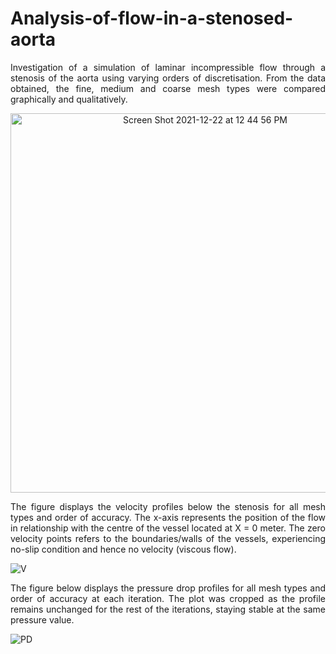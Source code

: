 # Analysis-of-flow-in-a-stenosed-aorta
<p align="justify">
Investigation of a simulation of laminar incompressible flow through a stenosis of the aorta using varying orders of discretisation. From the data obtained, the fine, medium and coarse mesh types were compared graphically and qualitatively.
</p>

<p align="center">
<img width="607" alt="Screen Shot 2021-12-22 at 12 44 56 PM" src="https://user-images.githubusercontent.com/70657426/147080609-845699fa-23e3-4724-bae2-77e35b011511.png">
 </p>

<p align="justify">
The figure displays the velocity profiles below the stenosis for all mesh types and order of accuracy. The x-axis represents the position of the flow in relationship with the centre of the vessel located at X = 0 meter. The zero velocity points refers to the boundaries/walls of the vessels, experiencing no-slip condition and hence no velocity (viscous flow).
 </p>
 
<p align="center">
  
![V](https://user-images.githubusercontent.com/70657426/147080849-cf8cbbb4-d1bd-46cf-ac46-9780ecec2472.png)
  
</p>

<p align="justify">
The figure below displays the pressure drop profiles for all mesh types and order of accuracy at each iteration. The plot was cropped as the profile remains unchanged for the rest of the iterations, staying stable at the same pressure value.
 </p>
 
![PD](https://user-images.githubusercontent.com/70657426/147081942-ad3e1a76-b90a-4f55-92e3-5e4afe91316b.png)
